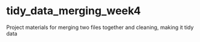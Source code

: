 # tidy_data_merging_week4
Project materials for merging two files together and cleaning, making it tidy data
